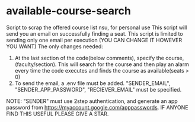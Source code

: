 # available-course-search
Script to scrap the offered course list nsu, for personal use
This script will send you an email on successfully finding a seat.
This script is limited to sending only one email per execution (YOU CAN CHANGE IT HOWEVER YOU WANT)
The only changes needed:
1. At the last section of the code(below comments), specify the course, (faculty/section). This will search for the course and 
then play an alarm every time the code executes and finds the course as available(seats > 0)
2. To send the email, a .env file must be added. "SENDER_EMAIL", "SENDER_APP_PASSWORD", "RECIEVER_EMAIL" must be specified.


NOTE: "SENDER" must use 2step authentication, and generate an app password from https://myaccount.google.com/apppasswords.
IF ANYONE FIND THIS USEFUL PLEASE GIVE A STAR.
